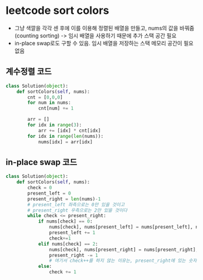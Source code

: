 # leetcode sort colors

- 그냥 색깔을 각각 센 후에 이를 이용해 정렬된 배열을 만들고, nums의 값을 바꿔줌(counting sorting)  -> 임시 배열을 사용하기 때문에 추가 스택 공간 필요
- in-place swap로도 구할 수 있음. 임시 배열을 저장하는 스택 메모리 공간이 필요없음



## 계수정렬 코드

```python
class Solution(object):
    def sortColors(self, nums):
        cnt = [0,0,0]
        for num in nums:
            cnt[num] += 1

        arr = []
        for idx in range(3):
            arr += [idx] * cnt[idx]
        for idx in range(len(nums)):
            nums[idx] = arr[idx]
```



## in-place swap 코드

```python
class Solution(object):
    def sortColors(self, nums):
        check = 0
        present_left = 0
        present_right = len(nums)-1
        # present_left 좌측으로는 0만 있을 것이고
        # present_right 우측으로는 2만 있을 것이다
        while check <= present_right:
            if nums[check] == 0:
                nums[check], nums[present_left] = nums[present_left], nums[check]
                present_left += 1
                check+=1
            elif nums[check] == 2:
                nums[check], nums[present_right] = nums[present_right], nums[check]
                present_right -= 1
                # 여기서 check++를 하지 않는 이유는, present_right에 있는 숫자가 무슨 숫자가 있었는지는 모르기 때문에 0,1,2 중 어떤 것인지 체크해야하기 때문이다.
            else:
                check += 1
```

